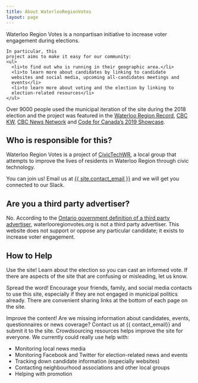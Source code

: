 ```yaml
---
title: About WaterlooRegionVotes
layout: page
---
```


<div class="standout-box blue full-width no-margin-top">
  <div class="header big-text" data-aos="fade-left">
    Waterloo Region Votes is a nonpartisan initiative to
    increase voter engagement during elections.

  </div><div>

    In particular, this
    project aims to make it easy for our community:
    <ul>
      <li>to find out who is running in their geographic area.</li>
      <li>to learn more about candidates by linking to candidate
      websites and social media, upcoming all-candidates meetings and
      events</li>
      <li>to learn more about voting and the election by linking to
      election-related resources</li>
    </ul>
  </div>
</div>



Over 9000 people used the municipal iteration of the site during the
2018 election and the project was featured in the [Waterloo Region
Record](https://www.therecord.com/news-story/8847728-techies-mobilizing-for-this-fall-s-municipal-elections-in-waterloo-region/),
[CBC
KW](https://www.cbc.ca/news/canada/kitchener-waterloo/waterloo-region-votes-why-we-dont-vote-1.4867100),
[CBC News Network](https://www.youtube.com/watch?v=qEiy_tiN41w) and
[Code for Canada’s 2019 Showcase](https://codefor.ca/showcase-2019/).

## Who is responsible for this?

Waterloo Region Votes  is a project of [CivicTechWR](https://civictechwr.org), a
local group that attempts to improve the lives of residents in
Waterloo Region through civic technology.


You can join us! 
Email us at
<a href="mailto:{{ site.contact_email }}">{{ site.contact_email }}</a>
 and we will get you connected to our Slack.


## Are you a third party advertiser?

No. According to the [Ontario government definition of a third party
advertiser](https://www.ontario.ca/document/2022-third-party-advertisers-guide/third-party-advertising),
waterlooregionvotes.org is not a third party advertiser. This website
does not support or oppose any particular candidate; it exists to
increase voter engagement. 



## How to Help

Use the site! Learn about the election so you can cast an informed
vote. If there are aspects of the site that are confusing or
misleading, let us know.

Spread the word! Encourage your friends, family, and social media
contacts to use this site, especially if they are not engaged in
municipal politics already. There are convenient sharing links at the
bottom of each page on the site.

Improve the content! Are we missing information about candidates, events,
questionnaires or news coverage? Contact us at
{{ contact_email}} and submit it to
the site. Crowdsourcing resources helps improve the site for everyone.
We currently could really use help with:

- Monitoring local news media
- Monitoring Facebook and Twitter for election-related news and events
- Tracking down candidate information (especially websites)
- Contacting neighbourhood associations and other local groups
- Helping with promotion
